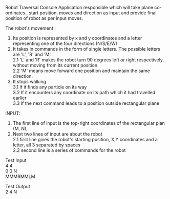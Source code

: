 Robot Traversal Console Application responsible which will take plane co-ordinates , start position, moves and direction as input
and provide final position of robot as per input moves.

The robot's movement :
1. Its position is represented by x and y coordinates and a letter representing one of the four
   directions (N/S/E/W)<br />
2. It takes in commands in the form of single letters. The possible letters are 'L', 'R' and 'M'.<br />
   2.1 'L' and 'R' makes the robot turn 90 degrees left or right respectively, without moving from
   its current position.<br />
   2.2 'M' means move forward one position and maintain the same direction.<br />
3. It stops walking<br />
   3.1 If it finds any particle on its way<br />
   3.2 If it encounters any coordinate on its path which it had travelled earlier<br />
   3.3 If the next command leads to a position outside rectangular plane<br />


INPUT:
1. The first line of input is the top-right coordinates of the rectangular plan (M, N),<br />
2. Next two lines of input are about the robot<br />
   2.1 first line gives the robot's starting position, X,Y coordinates and a letter, all 3 separated by
   spaces<br />
   2.2 second line is a series of commands for the robot<br />


Test Input<br />
4 4<br />
0 0 N<br />
MMMRMMLM<br />

Test Output<br />
2 4 N